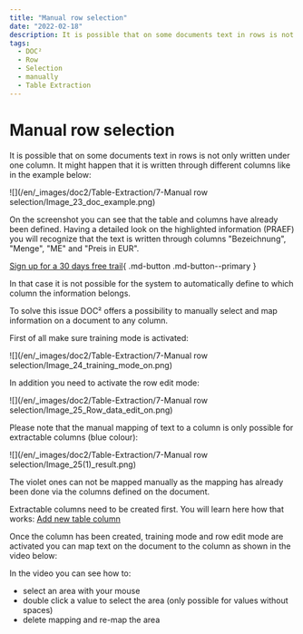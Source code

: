 ```yaml
---
title: "Manual row selection"
date: "2022-02-18"
description: It is possible that on some documents text in rows is not only written under one column. It might happen that it is written through different columns. Here is how rows can be selected manually in DOC².
tags:
  - DOC²
  - Row
  - Selection
  - manually
  - Table Extraction
---
```


# Manual row selection

It is possible that on some documents text in rows is not only written under one column. It might happen that it is written through different columns like in the example below:

![](/en/_images/doc2/Table-Extraction/7-Manual row selection/Image_23_doc_example.png)

On the screenshot you can see that the table and columns have already been defined. Having a detailed look on the highlighted information (PRAEF) you will recognize that the text is written through columns "Bezeichnung", "Menge", "ME" and "Preis in EUR".

[Sign up for a 30 days free trail](https://app.polydocs.io){ .md-button .md-button--primary }

In that case it is not possible for the system to automatically define to which column the information belongs.

To solve this issue DOC² offers a possibility to manually select and map information on a document to any column.

First of all make sure training mode is activated:

![](/en/_images/doc2/Table-Extraction/7-Manual row selection/Image_24_training_mode_on.png)

In addition you need to activate the row edit mode:

![](/en/_images/doc2/Table-Extraction/7-Manual row selection/Image_25_Row_data_edit_on.png)

Please note that the manual mapping of text to a column is only possible for extractable columns (blue colour):

![](/en/_images/doc2/Table-Extraction/7-Manual row selection/Image_25(1)_result.png)

The violet ones can not be mapped manually as the mapping has already been done via the columns defined on the document.

Extractable columns need to be created first. You will learn here how that works: [Add new table column](/doc2/table/add-new-table-column/)

Once the column has been created, training mode and row edit mode are activated you can map text on the document to the column as shown in the video below:

In the video you can see how to:

- select an area with your mouse
- double click a value to select the area (only possible for values without spaces)
- delete mapping and re-map the area
